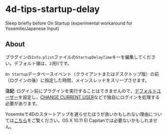 # 4d-tips-startup-delay
Sleep briefly before On Startup (experimental workaround for Yosemite/Japanese Input)

About
---
プラグインの```Info.plist```ファイルの```StartupDelayTime```キーを編集してください。デフォルト値は，```1```(秒)です。

```On Startup```データベースイベント（クライアントまたはデスクトップ版）の前（ログインの後）に指定した時間，メインスレッドをスリープさせます。

**注記**: ログイン前にプラグインを実行することはできませんので，[デフォルトユーザー](http://doc.4d.com/4Dv15/4D/15/Setting-a-Default-User.300-2045407.ja.html)を設定し，[CHANGE CURRENT USER](http://doc.4d.com/4Dv15/4D/15/CHANGE-CURRENT-USER.301-2006453.ja.html)などで独自にログインを処理する必要があります。

Yosemiteで4Dのスタートアップを遅らせたほうが良いかもしれない理由については[こちら](http://www.4d.com/jp/blog/yosemite-japanese-input.html)をご覧ください。OS X 10.11 El Capitanでは必要ないかもしれません。
